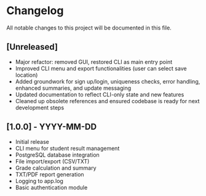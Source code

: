 # Changelog

All notable changes to this project will be documented in this file.


## [Unreleased]
- Major refactor: removed GUI, restored CLI as main entry point
- Improved CLI menu and export functionalities (user can select save location)
- Added groundwork for sign up/login, uniqueness checks, error handling, enhanced summaries, and update messaging
- Updated documentation to reflect CLI-only state and new features
- Cleaned up obsolete references and ensured codebase is ready for next development steps

## [1.0.0] - YYYY-MM-DD
- Initial release
- CLI menu for student result management
- PostgreSQL database integration
- File import/export (CSV/TXT)
- Grade calculation and summary
- TXT/PDF report generation
- Logging to app.log
- Basic authentication module
